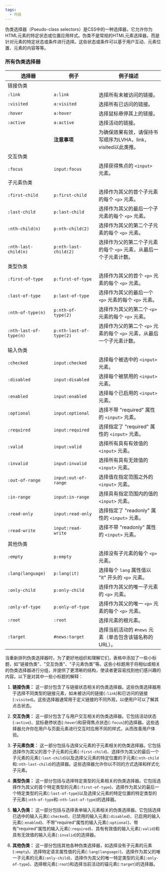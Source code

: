 ```yaml
---
tags:
  - 内容
---
```

伪类选择器（Pseudo-class selectors）是CSS中的一种选择器，它允许你为HTML元素的特定状态或位置应用样式。伪类不是常规的HTML元素选择器，而是针对元素的特定状态或条件进行选择。这些状态或条件可以基于用户互动、元素位置、元素的内容等等。 

### 所有伪类选择器

| 选择器                 | 例子                    | 例子描述                                                               |
| ---------------------- | ----------------------- | ---------------------------------------------------------------------- |
| 链接伪类               |                         |                                                                        |
| `:link`                | `a:link`                | 选择所有未被访问的链接。                                               |
| `:visited`             | `a:visited`             | 选择所有已访问的链接。                                                 |
| `:hover`               | `a:hover`               | 选择鼠标悬停其上的链接。                                               |
| `:active`              | `a:active`              | 选择活动的链接。                                                       |
|                        |    **注意事项**                     |        为确保效果有效，请保持书写顺序为LVHA，link，visited以此类推。                                                                |
| 交互伪类               |                         |                                                                        |
| `:focus`               | `input:focus`           | 选择获得焦点的 `<input>` 元素。                                        |
| 子元素伪类             |                         |                                                                        |
| `:first-child`         | `p:first-child`         | 选择作为其父的首个子元素的每个 `<p>` 元素。                            |
| `:last-child`          | `p:last-child`          | 选择作为其父的最后一个子元素的每个 `<p>` 元素。                        |
| `:nth-child(n)`        | `p:nth-child(2)`        | 选择作为其父的第二个子元素的每个 `<p>` 元素。                          |
| `:nth-last-child(n)`   | `p:nth-last-child(2)`   | 选择作为父的第二个子元素的每个 `<p>` 元素，从最后一个子元素计数。      |
| 类型伪类               |                         |                                                                        |
| `:first-of-type`       | `p:first-of-type`       | 选择作为其父的首个 `<p>` 元素的每个 `<p>` 元素。                       |
| `:last-of-type`        | `p:last-of-type`        | 选择作为其父的最后一个 `<p>` 元素的每个 `<p>` 元素。                   |
| `:nth-of-type(n)`      | `p:nth-of-type(2)`      | 选择作为其父的第二个 `<p>` 元素的每个 `<p>` 元素。                     |
| `:nth-last-of-type(n)` | `p:nth-last-of-type(2)` | 选择作为父的第二个 `<p>` 元素的每个 `<p>` 元素，从最后一个子元素计数。 |
| 输入伪类               |                         |                                                                        |
| `:checked`             | `input:checked`         | 选择每个被选中的 `<input>` 元素。                                      |
| `:disabled`            | `input:disabled`        | 选择每个被禁用的 `<input>` 元素。                                      |
| `:enabled`             | `input:enabled`         | 选择每个已启用的 `<input>` 元素。                                      |
| `:optional`            | `input:optional`        | 选择不带 "required" 属性的 `<input>` 元素。                            |
| `:required`            | `input:required`        | 选择指定了 "required" 属性的 `<input>` 元素。                          |
| `:valid`               | `input:valid`           | 选择所有具有有效值的 `<input>` 元素。                                  |
| `:invalid`             | `input:invalid`         | 选择所有具有无效值的 `<input>` 元素。                                  |
| `:out-of-range`        | `input:out-of-range`    | 选择值在指定范围之外的 `<input>` 元素。                                |
| `:in-range`            | `input:in-range`        | 选择具有指定范围内的值的 `<input>` 元素。                              |
| `:read-only`           | `input:read-only`       | 选择指定了 "readonly" 属性的 `<input>` 元素。                          |
| `:read-write`          | `input:read-write`      | 选择不带 "readonly" 属性的 `<input>` 元素。                            |
| 其他伪类               |                         |                                                                        |
| `:empty`               | `p:empty`               | 选择没有子元素的每个 `<p>` 元素。                                      |
| `:lang(language)`      | `p:lang(it)`            | 选择每个 `lang` 属性值以 "it" 开头的 `<p>` 元素。                      |
| `:only-child`          | `p:only-child`          | 选择作为其父的唯一子元素的 `<p>` 元素。                                |
| `:only-of-type`        | `p:only-of-type`        | 选择作为其父的唯一 `<p>` 元素的每个 `<p>` 元素。                       |
| `:root`                | `:root`                 | 选择元素的根元素。                                                     |
| `:target`              | `#news:target`          | 选择当前活动的 `#news` 元素（单击包含该锚名称的 URL）。                |

当重新排列伪类选择器时，为了更好地组织和理解它们，表格中添加了一些小标题，如"链接伪类"、"交互伪类"、"子元素伪类"等。这些小标题用于将相似或相关的伪类选择器进行分组，并提供了更清晰的结构，使读者更容易找到他们感兴趣的内容。以下是对其中一些小标题的解释：

1. **链接伪类：** 这一部分包含了与链接状态相关的伪类选择器。这些伪类选择器用于选择不同类型的链接元素，如未被访问的链接(`:link`)和已访问的链接(`:visited`)。这些选择器通常用于定义链接的不同外观，以便用户可以了解其点击状态。

2. **交互伪类：** 这一部分包含了与用户交互相关的伪类选择器。它包括活动状态(`:active`)、鼠标悬停状态(`:hover`)和获得焦点状态(`:focus`)的选择器。这些选择器允许你在用户与页面元素进行交互时应用不同的样式，从而改善用户体验。

3. **子元素伪类：** 这一部分包括与选择父元素的子元素相关的伪类选择器。它包括选择作为其父的首个子元素的元素(`:first-child`)、选择作为其父的最后一个子元素的元素(`:last-child`)以及选择父元素的特定位置的子元素(`:nth-child`和`:nth-last-child`)的选择器。这些选择器允许你以不同的方式选择和样式化子元素。

4. **类型伪类：** 这一部分包括与选择特定类型的元素相关的伪类选择器。它包括选择作为其父的首个特定类型的元素(`:first-of-type`)、选择作为其父的最后一个特定类型的元素(`:last-of-type`)以及选择父元素的特定位置的特定类型的子元素(`:nth-of-type`和`:nth-last-of-type`)的选择器。

5. **输入伪类：** 这一部分包括与选择表单输入元素相关的伪类选择器。它包括选择已选中的输入元素(`:checked`)、已禁用的输入元素(`:disabled`)、已启用的输入元素(`:enabled`)、不带"required"属性的输入元素(`:optional`)、带有"required"属性的输入元素(`:required`)、具有有效值的输入元素(`:valid`)和具有无效值的输入元素(`:invalid`)的选择器。

6. **其他伪类：** 这一部分包括其他各种伪类选择器，如选择没有子元素的元素(`:empty`)、选择特定语言属性值的元素(`:lang(language)`)、选择作为其父的唯一子元素的元素(`:only-child`)、选择作为其父的唯一特定类型的元素(`:only-of-type`)、选择根元素(`:root`)和选择当前活动的锚元素(`:target`)的选择器。
